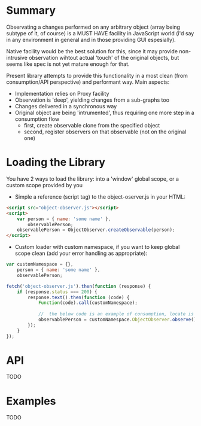 # Summary

Observating a changes performed on any arbitrary object (array being subtype of it, of course) is a MUST HAVE facility in JavaScript world (i'd say in any environment in general and in those providing GUI espesially).

Native facility would be the best solution for this, since it may provide non-intrusive observation wihtout actual 'touch' of the original objects, but seems like spec is not yet mature enough for that.

Present library attempts to provide this functionality in a most clean (from consumption/API perspective) and performant way. Main aspects:
- Implementation relies on Proxy facility
- Observation is 'deep', yielding changes from a sub-graphs too
- Changes delivered in a synchronous way
- Original object are being 'intrumented', thus requiring one more step in a consumption flow
  - first, create observable clone from the specified object
  - second, register observers on that observable (not on the original one)

# Loading the Library

You have 2 ways to load the library: into a 'window' global scope, or a custom scope provided by you

* Simple a reference (script tag) to the object-oserver.js in your HTML:
```html
<script src="object-observer.js"></script>
<script>
	var person = { name: 'some name' },
	    observablePerson;
	observablePerson = ObjectObserver.createObservable(person);
</script>
```

* Custom loader with custom namespace, if you want to keep global scope clean (add your error handling as appropriate):
```javascript
var customNamespace = {},
    person = { name: 'some name' },
    observablePerson;

fetch('object-observer.js').then(function (response) {
	if (response.status === 200) {
		response.text().then(function (code) {
			Function(code).call(customNamespace);
			
			//	the below code is an example of consumption, locate is in your app lifecycle as needed
			observablePerson = customNamespace.ObjectObserver.observe();
		});
	}
});
```

# API

TODO


# Examples

TODO
